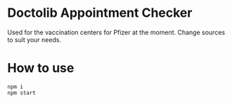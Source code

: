 # Doctolib Appointment Checker

Used for the vaccination centers for Pfizer at the moment. Change sources to suit your needs.

# How to use

```
npm i
npm start
```

